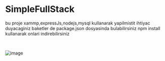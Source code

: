 # SimpleFullStack
 bu proje xammp,expressJs,nodejs,mysql kullanarak yapilmistit 
 ihtiyac duyacaginiz baketler de package.json dosyasinda bulabilirsiniz  npm install kullanarak onlari indirebilirsiniz
 
 <br>
 
 
 
![image](https://github.com/ubeysaab/SimpleFullStack/assets/76262696/6834bf22-6b74-43d2-a924-8f132c18c9b4)
